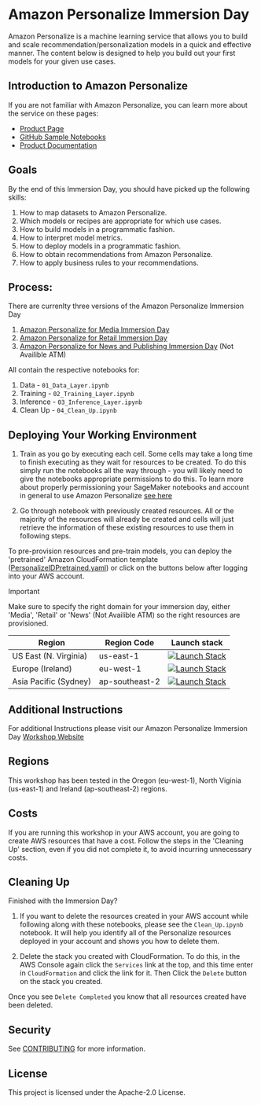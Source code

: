 # Amazon Personalize Immersion Day

Amazon Personalize is a machine learning service that allows you to build and scale recommendation/personalization models in a quick and effective manner. The content below is designed to help you build out your first models for your given use cases.

## Introduction to Amazon Personalize

If you are not familiar with Amazon Personalize, you can learn more about the service on these pages:

* [Product Page](https://aws.amazon.com/personalize/)
* [GitHub Sample Notebooks](https://github.com/aws-samples/amazon-personalize-samples)
* [Product Documentation](https://docs.aws.amazon.com/personalize/latest/dg/what-is-personalize.html)

## Goals

By the end of this Immersion Day, you should have picked up the following skills:

1. How to map datasets to Amazon Personalize.
1. Which models or recipes are appropriate for which use cases.
1. How to build models in a programmatic fashion.
1. How to interpret model metrics.
1. How to deploy models in a programmatic fashion.
1. How to obtain recommendations from Amazon Personalize.
1. How to apply business rules to your recommendations.

## Process:

There are currenlty three versions of the Amazon Personalize Immersion Day

1. [Amazon Personalize for Media Immersion Day](./Media/README.md) 
1. [Amazon Personalize for Retail Immersion Day](./Retail/README.md)
1. [Amazon Personalize for News and Publishing Immersion Day](./NewsPublishing/README.md) (Not Availible ATM)

All contain the respective notebooks for:  

1. Data -
`01_Data_Layer.ipynb`
1. Training -
`02_Training_Layer.ipynb`
1. Inference -
`03_Inference_Layer.ipynb`
1. Clean Up -
`04_Clean_Up.ipynb`

## Deploying Your Working Environment

1. Train as you go by executing each cell. Some cells may take a long time to finish executing as they wait for resources to be created. To do this simply run the notebooks all the way through - you will likely need to give the notebooks appropriate permissions to do this. To learn more about properly permissioning your SageMaker notebooks and account in general to use Amazon Personalize [see here](https://docs.aws.amazon.com/personalize/latest/dg/security-iam.html)

2. Go through notebook with previously created resources. All or the majority of the resources will already be created and cells will just retrieve the information of these existing resources to use them in following steps. 

To pre-provision resources and pre-train models, you can deploy the 'pretrained' Amazon CloudFormation template ([PersonalizeIDPretrained.yaml](../PersonalizeIDPretrained.yaml)) or click on the buttons below after logging into your AWS account.

> [!IMPORTANT]  
> Make sure to specify the right domain for your immersion day, either 'Media', 'Retail' or 'News' (Not Availible ATM) so the right resources are provisioned.

| Region | Region Code | Launch stack | 
|--------|--------|--------------|
| US East (N. Virginia) | us-east-1 | [![Launch Stack](https://s3.amazonaws.com/cloudformation-examples/cloudformation-launch-stack.png)](https://console.aws.amazon.com/cloudformation/home?region=us-east-1#/stacks/new?stackName=PersonalizeExample&templateURL=https://personalize-solution-staging-us-east-1.s3.amazonaws.com/personalize-immersionday-template/PersonalizeIDPretrained.yaml) |
| Europe (Ireland) | eu-west-1 | [![Launch Stack](https://s3.amazonaws.com/cloudformation-examples/cloudformation-launch-stack.png)](https://console.aws.amazon.com/cloudformation/home?region=eu-west-1#/stacks/new?stackName=PersonalizeExample&templateURL=https://personalize-solution-staging-eu-west-1.s3.eu-west-1.amazonaws.com/personalize-immersionday-template/PersonalizeIDPretrained.yaml) |
| Asia Pacific (Sydney) | ap-southeast-2 |[![Launch Stack](https://s3.amazonaws.com/cloudformation-examples/cloudformation-launch-stack.png)](https://console.aws.amazon.com/cloudformation/home?region=ap-southeast-2#/stacks/new?stackName=PersonalizeExample&templateURL=https://personalize-solution-staging-ap-southeast-2.s3.ap-southeast-2.amazonaws.com/personalize-immersionday-template/PersonalizeIDPretrained.yaml) |

## Additional Instructions

For additional Instructions please visit our Amazon Personalize Immersion Day [Workshop Website](https://personalization-immersionday.workshop.aws/en/)

## Regions

This workshop has been tested in the Oregon (eu-west-1), North Viginia (us-east-1) and Ireland (ap-southeast-2) regions.

## Costs

If you are running this workshop in your AWS account, you are going to create AWS resources that have a cost. Follow the steps in the 'Cleaning Up' section, even if you did not complete it, to avoid incurring unnecessary costs. 

## Cleaning Up

Finished with the Immersion Day? 

1. If you want to delete the resources created in your AWS account while following along with these notebooks, please see the `Clean_Up.ipynb` notebook. It will help you identify all of the Personalize resources deployed in your account and shows you how to delete them.

2. Delete the stack you created with CloudFormation. To do this, in the AWS Console again click the `Services` link at the top, and this time enter in `CloudFormation` and click the link for it. Then Click the `Delete` button on the stack you created.

Once you see `Delete Completed` you know that all resources created have been deleted.

## Security

See [CONTRIBUTING](CONTRIBUTING.md#security-issue-notifications) for more information.

## License

This project is licensed under the Apache-2.0 License.
